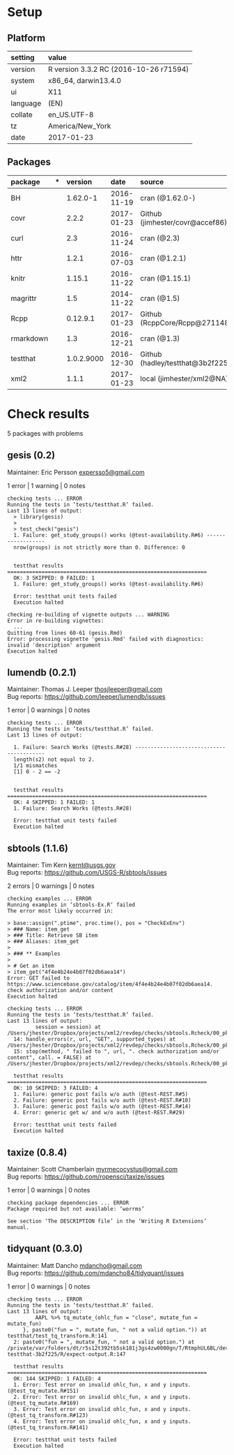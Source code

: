 # Setup

## Platform

|setting  |value                                  |
|:--------|:--------------------------------------|
|version  |R version 3.3.2 RC (2016-10-26 r71594) |
|system   |x86_64, darwin13.4.0                   |
|ui       |X11                                    |
|language |(EN)                                   |
|collate  |en_US.UTF-8                            |
|tz       |America/New_York                       |
|date     |2017-01-23                             |

## Packages

|package   |*  |version    |date       |source                           |
|:---------|:--|:----------|:----------|:--------------------------------|
|BH        |   |1.62.0-1   |2016-11-19 |cran (@1.62.0-)                  |
|covr      |   |2.2.2      |2017-01-23 |Github (jimhester/covr@accef86)  |
|curl      |   |2.3        |2016-11-24 |cran (@2.3)                      |
|httr      |   |1.2.1      |2016-07-03 |cran (@1.2.1)                    |
|knitr     |   |1.15.1     |2016-11-22 |cran (@1.15.1)                   |
|magrittr  |   |1.5        |2014-11-22 |cran (@1.5)                      |
|Rcpp      |   |0.12.9.1   |2017-01-23 |Github (RcppCore/Rcpp@271148a)   |
|rmarkdown |   |1.3        |2016-12-21 |cran (@1.3)                      |
|testthat  |   |1.0.2.9000 |2016-12-30 |Github (hadley/testthat@3b2f225) |
|xml2      |   |1.1.1      |2017-01-23 |local (jimhester/xml2@NA)        |

# Check results
5 packages with problems

## gesis (0.2)
Maintainer: Eric Persson <expersso5@gmail.com>

1 error  | 1 warning  | 0 notes

```
checking tests ... ERROR
Running the tests in ‘tests/testthat.R’ failed.
Last 13 lines of output:
  > library(gesis)
  > 
  > test_check("gesis")
  1. Failure: get_study_groups() works (@test-availability.R#6) ------------------
  nrow(groups) is not strictly more than 0. Difference: 0
  
  
  testthat results ================================================================
  OK: 3 SKIPPED: 0 FAILED: 1
  1. Failure: get_study_groups() works (@test-availability.R#6) 
  
  Error: testthat unit tests failed
  Execution halted

checking re-building of vignette outputs ... WARNING
Error in re-building vignettes:
  ...
Quitting from lines 60-61 (gesis.Rmd) 
Error: processing vignette 'gesis.Rmd' failed with diagnostics:
invalid 'description' argument
Execution halted

```

## lumendb (0.2.1)
Maintainer: Thomas J. Leeper <thosjleeper@gmail.com>  
Bug reports: https://github.com/leeper/lumendb/issues

1 error  | 0 warnings | 0 notes

```
checking tests ... ERROR
Running the tests in ‘tests/testthat.R’ failed.
Last 13 lines of output:
  
  1. Failure: Search Works (@tests.R#28) -----------------------------------------
  length(s2) not equal to 2.
  1/1 mismatches
  [1] 0 - 2 == -2
  
  
  testthat results ================================================================
  OK: 4 SKIPPED: 1 FAILED: 1
  1. Failure: Search Works (@tests.R#28) 
  
  Error: testthat unit tests failed
  Execution halted
```

## sbtools (1.1.6)
Maintainer: Tim Kern <kernt@usgs.gov>  
Bug reports: https://github.com/USGS-R/sbtools/issues

2 errors | 0 warnings | 0 notes

```
checking examples ... ERROR
Running examples in ‘sbtools-Ex.R’ failed
The error most likely occurred in:

> base::assign(".ptime", proc.time(), pos = "CheckExEnv")
> ### Name: item_get
> ### Title: Retrieve SB item
> ### Aliases: item_get
> 
> ### ** Examples
> 
> # Get an item
> item_get("4f4e4b24e4b07f02db6aea14")
Error: GET failed to https://www.sciencebase.gov/catalog/item/4f4e4b24e4b07f02db6aea14. check authorization and/or content
Execution halted

checking tests ... ERROR
Running the tests in ‘tests/testthat.R’ failed.
Last 13 lines of output:
         session = session) at /Users/jhester/Dropbox/projects/xml2/revdep/checks/sbtools.Rcheck/00_pkg_src/sbtools/R/sb_item.R:75
  14: handle_errors(r, url, "GET", supported_types) at /Users/jhester/Dropbox/projects/xml2/revdep/checks/sbtools.Rcheck/00_pkg_src/sbtools/R/REST_helpers.R:40
  15: stop(method, " failed to ", url, ". check authorization and/or content", call. = FALSE) at /Users/jhester/Dropbox/projects/xml2/revdep/checks/sbtools.Rcheck/00_pkg_src/sbtools/R/REST_helpers.R:99
  
  testthat results ================================================================
  OK: 10 SKIPPED: 3 FAILED: 4
  1. Failure: generic post fails w/o auth (@test-REST.R#5) 
  2. Failure: generic post fails w/o auth (@test-REST.R#10) 
  3. Failure: generic post fails w/o auth (@test-REST.R#14) 
  4. Error: generic get w/ and w/o auth (@test-REST.R#29) 
  
  Error: testthat unit tests failed
  Execution halted
```

## taxize (0.8.4)
Maintainer: Scott Chamberlain <myrmecocystus@gmail.com>  
Bug reports: https://github.com/ropensci/taxize/issues

1 error  | 0 warnings | 0 notes

```
checking package dependencies ... ERROR
Package required but not available: ‘worrms’

See section ‘The DESCRIPTION file’ in the ‘Writing R Extensions’
manual.
```

## tidyquant (0.3.0)
Maintainer: Matt Dancho <mdancho@gmail.com>  
Bug reports: https://github.com/mdancho84/tidyquant/issues

1 error  | 0 warnings | 0 notes

```
checking tests ... ERROR
Running the tests in ‘tests/testthat.R’ failed.
Last 13 lines of output:
         AAPL %>% tq_mutate_(ohlc_fun = "close", mutate_fun = mutate_fun)
     }, paste0("fun = ", mutate_fun, " not a valid option.")) at testthat/test_tq_transform.R:141
  2: paste0("fun = ", mutate_fun, " not a valid option.") at /private/var/folders/dt/r5s12t392tb5sk181j3gs4zw0000gn/T/RtmphUL6BL/devtools13aac2becf413/hadley-testthat-3b2f225/R/expect-output.R:147
  
  testthat results ================================================================
  OK: 144 SKIPPED: 1 FAILED: 4
  1. Error: Test error on invalid ohlc_fun, x and y inputs. (@test_tq_mutate.R#151) 
  2. Error: Test error on invalid ohlc_fun, x and y inputs. (@test_tq_mutate.R#169) 
  3. Error: Test error on invalid ohlc_fun, x and y inputs. (@test_tq_transform.R#123) 
  4. Error: Test error on invalid ohlc_fun, x and y inputs. (@test_tq_transform.R#141) 
  
  Error: testthat unit tests failed
  Execution halted
```

